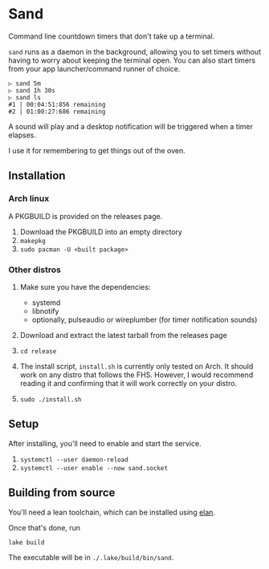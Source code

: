 # Sand

Command line countdown timers that don't take up a terminal.

`sand` runs as a daemon in the background, allowing you to set timers
without having to worry about keeping the terminal open. You can also start 
timers from your app launcher/command runner of choice.

```
▷ sand 5m
▷ sand 1h 30s
▷ sand ls
#1 | 00:04:51:856 remaining
#2 | 01:00:27:686 remaining
```
A sound will play and a desktop notification will be triggered when a timer 
elapses.

I use it for remembering to get things out of the oven.

## Installation
### Arch linux
A PKGBUILD is provided on the releases page.

1. Download the PKGBUILD into an empty directory
2. `makepkg`
3. `sudo pacman -U <built package>`

### Other distros

1. Make sure you have the dependencies: 
    - systemd
    - libnotify
    - optionally, pulseaudio or wireplumber (for timer notification sounds)

2. Download and extract the latest tarball from the releases page
3. `cd release`
4. The install script, `install.sh` is currently only tested on Arch.
   It should work on any distro that follows the FHS. However, I would
   recommend reading it and confirming that it will work correctly on your 
   distro.
5. `sudo ./install.sh`

## Setup
After installing, you'll need to enable and start the service. 

1. `systemctl --user daemon-reload`
2. `systemctl --user enable --now sand.socket`

## Building from source
You'll need a lean toolchain, which can be installed using [elan](https://github.com/leanprover/elan). 

Once that's done, run
```
lake build
```

The executable will be in `./.lake/build/bin/sand`.
